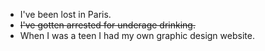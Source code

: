 * I've been lost in Paris.
* ~~I've gotten arrested for underage drinking.~~
* When I was a teen I had my own graphic design website.